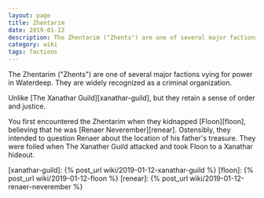 ```yaml
---
layout: page
title: Zhentarim
date: 2019-01-12
description: The Zhentarim ("Zhents") are one of several major factions vying for power in Waterdeep. They are widely recognized as a criminal organization.
category: wiki
tags: factions
---
```


The Zhentarim ("Zhents") are one of several major factions vying for power in Waterdeep. They are widely recognized as a criminal organization.

Unlike [The Xanathar Guild][xanathar-guild], but they retain a sense of order and justice.

You first encountered the Zhentarim when they kidnapped [Floon][floon], believing that he was [Renaer Neverember][renear]. Ostensibly, they intended to question Renaer about the location of his father's treasure. They were foiled when The Xanather Guild attacked and took Floon to a Xanathar hideout.

[xanathar-guild]: {% post_url wiki/2019-01-12-xanathar-guild %}
[floon]: {% post_url wiki/2019-01-12-floon %}
[renear]: {% post_url wiki/2019-01-12-renaer-neverember %}
